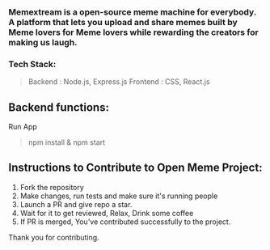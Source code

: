 <h3> Memextream is a open-source meme machine for everybody. 
 A platform that lets you upload and share memes built by Meme lovers for Meme lovers while rewarding the creators for making us laugh.
</h3>

### Tech Stack:
>Backend : Node.js, Express.js
>Frontend : CSS, React.js

## Backend functions:
Run App 
>npm install & npm start


## Instructions to Contribute to Open Meme Project:

1. Fork the repository
2. Make changes, run tests and make sure it's running people
3. Launch a PR and give repo a star.
4. Wait for it to get reviewed, Relax, Drink some coffee
5. If PR is merged, You've contributed successfully to the project.

Thank you for contributing.
